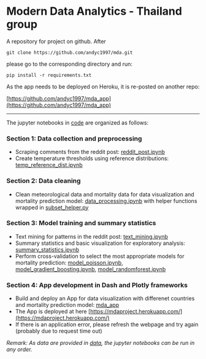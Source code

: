 # Modern Data Analytics - Thailand group

A repository for project on github. After 

`git clone https://github.com/andyc1997/mda.git`

please go to the corresponding directory and run: 

`pip install -r requirements.txt`

As the app needs to be deployed on Heroku, it is re-posted on another repo: 

[https://github.com/andyc1997/mda_app](https://github.com/andyc1997/mda_app)

---

The jupyter notebooks in [code](code) are organized as follows:

### Section 1: Data collection and preprocessing
* Scraping comments from the reddit post: [reddit_post.ipynb](code/reddit_post.ipynb)
* Create temperature thresholds using reference distributions: [temp_reference_dist.ipynb](code/temp_reference_dist.ipynb)

### Section 2: Data cleaning
* Clean meteorological data and mortality data for data visualization and mortality prediction model: [data_processing.ipynb](code/data_processing.ipynb) with helper functions wrapped in [subset_helper.py](code/subset_helper.py)

### Section 3: Model training and summary statistics
* Text mining for patterns in the reddit post: [text_mining.ipynb](code/text_mining.ipynb)
* Summary statistics and basic visualization for exploratory analysis: [summary_statistics.ipynb](code/summary_statistics.ipynb)
* Perform cross-validation to select the most appropriate models for mortality prediction: [model_poisson.ipynb](code/model_poisson.ipynb), [model_gradient_boosting.ipynb](code/model_gradient_boosting.ipynb), [model_randomforest.ipynb](code/model_randomforest.ipynb)

### Section 4: App development in Dash and Plotly frameworks
* Build and deploy an App for data visualization with differenet countries and mortality prediction model: [mda_app](code/mda_app)
* The App is deployed at here [https://mdaproject.herokuapp.com/](https://mdaproject.herokuapp.com/)
* If there is an application error, please refresh the webpage and try again (probably due to request time out)

*Remark: As data are provided in [data](data/), the jupyter notebooks can be run in any order.*


